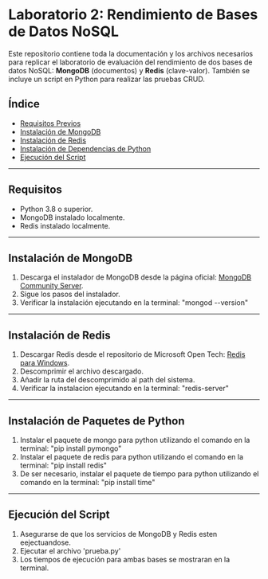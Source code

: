# Laboratorio 2: Rendimiento de Bases de Datos NoSQL

Este repositorio contiene toda la documentación y los archivos necesarios para replicar el laboratorio de evaluación del rendimiento de dos bases de datos NoSQL: **MongoDB** (documentos) y **Redis** (clave-valor). También se incluye un script en Python para realizar las pruebas CRUD.

## Índice
- [Requisitos Previos](#requisitos)
- [Instalación de MongoDB](#instalación-de-mongodb)
- [Instalación de Redis](#instalación-de-redis)
- [Instalación de Dependencias de Python](#instalación-de-paquetes-de-python)
- [Ejecución del Script](#ejecución-del-script)

---

## Requisitos
- Python 3.8 o superior.
- MongoDB instalado localmente.
- Redis instalado localmente.

---

## Instalación de MongoDB
1. Descarga el instalador de MongoDB desde la página oficial: [MongoDB Community Server](https://www.mongodb.com/try/download/community).
2. Sigue los pasos del instalador.
3. Verificar la instalación ejecutando en la terminal: "mongod --version"

---

## Instalación de Redis
1. Descargar Redis desde el repositorio de Microsoft Open Tech: [Redis para Windows](https://github.com/microsoftarchive/redis/releases).
2. Descomprimir el archivo descargado.
3. Añadir la ruta del descomprimido al path del sistema.
4. Verificar la instalacion ejecutando en la terminal: "redis-server"

---

## Instalación de Paquetes de Python
1. Instalar el paquete de mongo para python utilizando el comando en la terminal: "pip install pymongo"
2. Instalar el paquete de redis para python utilizando el comando en la terminal: "pip install redis"
3. De ser necesario, instalar el paquete de tiempo para python utilizando el comando en la terminal: "pip install time"

---

## Ejecución del Script
1. Asegurarse de que los servicios de MongoDB y Redis esten eejectuandose.
2. Ejecutar el archivo 'prueba.py'
3. Los tiempos de ejecución para ambas bases se mostraran en la terminal.
